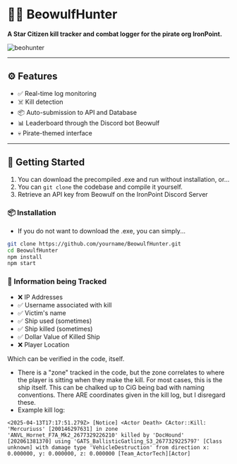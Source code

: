 # 🏴‍☠️ BeowulfHunter

**A Star Citizen kill tracker and combat logger for the pirate org IronPoint.**

![beohunter](https://github.com/user-attachments/assets/64815013-ecfb-4797-9a27-2ab7c89f0f1a)


---

## ⚙️ Features

- ✅ Real-time log monitoring
- ☠️ Kill detection
- 📦 Auto-submission to API and Database
- 📊 Leaderboard through the Discord bot Beowulf
- 💀 Pirate-themed interface

---

## 🚀 Getting Started

1. You can download the precompiled .exe and run without installation, or...
2. You can ```git clone``` the codebase and compile it yourself.
3. Retrieve an API key from Beowulf on the IronPoint Discord Server

### 📦 Installation
  
  - If you do not want to download the .exe, you can simply...
```bash
git clone https://github.com/yourname/BeowulfHunter.git
cd BeowulfHunter
npm install
npm start
```

### 💾 Information being Tracked

  - ❌ IP Addresses
  - ✅ Username associated with kill
  - ✅ Victim's name
  - ✅ Ship used (sometimes)
  - ✅ Ship killed (sometimes)
  - ✅ Dollar Value of Killed Ship
  - ❌ Player Location

Which can be verified in the code, itself.
  - There is a "zone" tracked in the code, but the zone correlates to where the player is sitting when they make the kill. For most cases, this is the ship itself. This can be chalked up to CiG being bad with naming conventions. There ARE coordinates given in the kill log, but I disregard these.
  - Example kill log:

```<2025-04-13T17:17:51.279Z> [Notice] <Actor Death> CActor::Kill: 'Mercuriuss' [200146297631] in zone 'ANVL_Hornet_F7A_Mk2_2677329226210' killed by 'DocHound' [202061381370] using 'GATS_BallisticGatling_S3_2677329225797' [Class unknown] with damage type 'VehicleDestruction' from direction x: 0.000000, y: 0.000000, z: 0.000000 [Team_ActorTech][Actor]```
